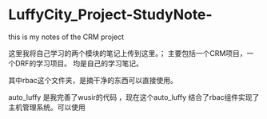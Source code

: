 # LuffyCity_Project-StudyNote-
this is my notes of the CRM project

这里我将自己学习的两个模块的笔记上传到这里。；
主要包括一个CRM项目，一个DRF的学习项目。
均是自己的学习笔记。

其中rbac这个文件夹，是摘干净的东西可以直接使用。

auto_luffy 是我完善了wusir的代码 ，现在这个auto_luffy 结合了rbac组件实现了主机管理系统。可以使用
